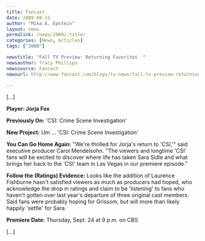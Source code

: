 ```yaml
---
title: Fancast
date: 2009-08-31
author: "Mika A. Epstein"
layout: news
permalink: /news/2009/:title/
categories: [News, Articles]
tags: ["2009"]

newstitle: "Fall TV Preview: Returning Favorites  "
newsauthor: Tracy Phillips  
newssource: Fancast  
newsurl: http://www.fancast.com/blogs/tv-news/fall-tv-preview-returning-favorites/  

---
```


[...]

**Player: Jorja Fox**

**Previously On:** 'CSI: Crime Scene Investigation'

**New Project:** Um ... 'CSI: Crime Scene Investigation'

**You Can Go Home Again:** "We're thrilled for Jorja's return to 'CSI,'" said executive producer Carol Mendelsohn. "The viewers and longtime 'CSI' fans will be excited to discover where life has taken Sara Sidle and what brings her back to the 'CSI' team in Las Vegas in our premiere episode."

**Follow the (Ratings) Evidence:** Looks like the addition of Laurence Fishburne hasn't satisfied viewers as much as producers had hoped, who acknowledge the drop in ratings and claim to be 'listening' to fans who haven't gotten over last year's departure of three original cast members. Said fans were probably hoping for Grissom, but will more than likely happily 'settle' for Sara.

**Premiere Date:** Thursday, Sept. 24 at 9 p.m. on CBS

[...]  
